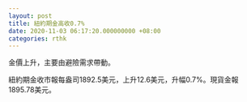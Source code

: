 ```yaml
---
layout: post
title: 紐約期金高收0.7%
date: 2020-11-03 06:17:20.000000000 +08:00
categories: rthk
---
```


金價上升，主要由避險需求帶動。

紐約期金收市報每盎司1892.5美元，上升12.6美元，升幅0.7%。現貨金報1895.78美元。

